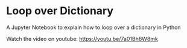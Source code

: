 # Loop over Dictionary
A Jupyter Notebook to explain how to loop over a dictionary in Python

Watch the video on youtube: https://youtu.be/7a01Bh6W8mk
